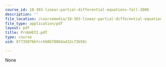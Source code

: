 ```yaml
---
course_id: 18-303-linear-partial-differential-equations-fall-2006
description: ''
file_location: /coursemedia/18-303-linear-partial-differential-equations-fall-2006/8f735076bfcc56867888dad32c73b58c_ProbHEII.pdf
file_type: application/pdf
layout: pdf
title: ProbHEII.pdf
type: course
uid: 8f735076bfcc56867888dad32c73b58c

---
```

None